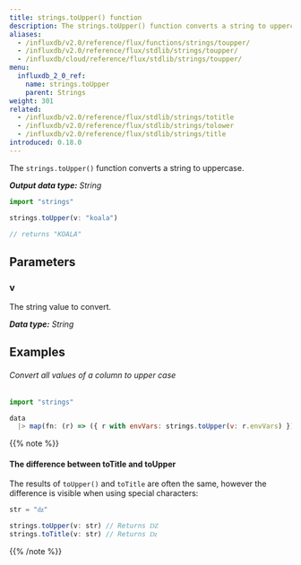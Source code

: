 ```yaml
---
title: strings.toUpper() function
description: The strings.toUpper() function converts a string to uppercase.
aliases:
  - /influxdb/v2.0/reference/flux/functions/strings/toupper/
  - /influxdb/v2.0/reference/flux/stdlib/strings/toupper/
  - /influxdb/cloud/reference/flux/stdlib/strings/toupper/
menu:
  influxdb_2_0_ref:
    name: strings.toUpper
    parent: Strings
weight: 301
related:
  - /influxdb/v2.0/reference/flux/stdlib/strings/totitle
  - /influxdb/v2.0/reference/flux/stdlib/strings/tolower
  - /influxdb/v2.0/reference/flux/stdlib/strings/title
introduced: 0.18.0
---
```


The `strings.toUpper()` function converts a string to uppercase.

_**Output data type:** String_

```js
import "strings"

strings.toUpper(v: "koala")

// returns "KOALA"
```

## Parameters

### v
The string value to convert.

_**Data type:** String_

## Examples

###### Convert all values of a column to upper case
```js
import "strings"

data
  |> map(fn: (r) => ({ r with envVars: strings.toUpper(v: r.envVars) }))
```

{{% note %}}
#### The difference between toTitle and toUpper
The results of `toUpper()` and `toTitle` are often the same, however the difference
is visible when using special characters:

```js
str = "ǳ"

strings.toUpper(v: str) // Returns Ǳ
strings.toTitle(v: str) // Returns ǲ
```
{{% /note %}}
